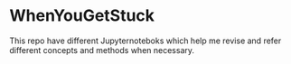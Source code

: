 # WhenYouGetStuck
This repo have different Jupyternoteboks
which help me revise and refer different
concepts and methods when necessary.
